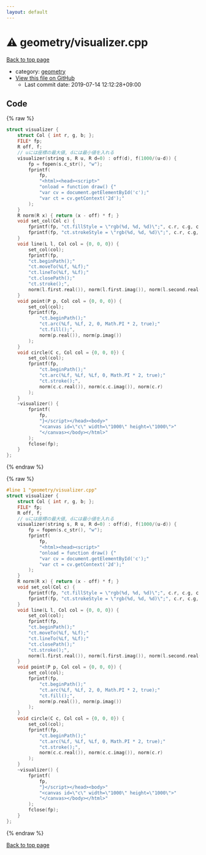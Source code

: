 ```yaml
---
layout: default
---
```


<!-- mathjax config similar to math.stackexchange -->
<script type="text/javascript" async
  src="https://cdnjs.cloudflare.com/ajax/libs/mathjax/2.7.5/MathJax.js?config=TeX-MML-AM_CHTML">
</script>
<script type="text/x-mathjax-config">
  MathJax.Hub.Config({
    TeX: { equationNumbers: { autoNumber: "AMS" }},
    tex2jax: {
      inlineMath: [ ['$','$'] ],
      processEscapes: true
    },
    "HTML-CSS": { matchFontHeight: false },
    displayAlign: "left",
    displayIndent: "2em"
  });
</script>

<script type="text/javascript" src="https://cdnjs.cloudflare.com/ajax/libs/jquery/3.4.1/jquery.min.js"></script>
<script src="https://cdn.jsdelivr.net/npm/jquery-balloon-js@1.1.2/jquery.balloon.min.js" integrity="sha256-ZEYs9VrgAeNuPvs15E39OsyOJaIkXEEt10fzxJ20+2I=" crossorigin="anonymous"></script>
<script type="text/javascript" src="../../assets/js/copy-button.js"></script>
<link rel="stylesheet" href="../../assets/css/copy-button.css" />


# :warning: geometry/visualizer.cpp

<a href="../../index.html">Back to top page</a>

* category: <a href="../../index.html#ed7daeb157cd9b31e53896ad3c771a26">geometry</a>
* <a href="{{ site.github.repository_url }}/blob/master/geometry/visualizer.cpp">View this file on GitHub</a>
    - Last commit date: 2019-07-14 12:12:28+09:00




## Code

<a id="unbundled"></a>
{% raw %}
```cpp
struct visualizer {
    struct Col { int r, g, b; };
    FILE* fp;
    R off, f;
    // uには座標の最大値, dには最小値を入れる
    visualizer(string s, R u, R d=0) : off(d), f(1000/(u-d)) {
        fp = fopen(s.c_str(), "w");
        fprintf(
            fp,
            "<html><head><script>"
            "onload = function draw() {"
            "var cv = document.getElementById('c');"
            "var ct = cv.getContext('2d');"
        );
    }
    R norm(R x) { return (x - off) * f; }
    void set_col(Col c) {
        fprintf(fp, "ct.fillStyle = \"rgb(%d, %d, %d)\";", c.r, c.g, c.b);
        fprintf(fp, "ct.strokeStyle = \"rgb(%d, %d, %d)\";", c.r, c.g, c.b);
    }
    void line(L l, Col col = {0, 0, 0}) {
        set_col(col);
        fprintf(fp,
        "ct.beginPath();"
        "ct.moveTo(%Lf, %Lf);"
        "ct.lineTo(%Lf, %Lf);"
        "ct.closePath();"
        "ct.stroke();",
        norm(l.first.real()), norm(l.first.imag()), norm(l.second.real()), norm(l.second.imag()));
    }
    void point(P p, Col col = {0, 0, 0}) {
        set_col(col);
        fprintf(fp,
            "ct.beginPath();"
            "ct.arc(%Lf, %Lf, 2, 0, Math.PI * 2, true);"
            "ct.fill();",
            norm(p.real()), norm(p.imag())
        );
    }
    void circle(C c, Col col = {0, 0, 0}) {
        set_col(col);
        fprintf(fp,
            "ct.beginPath();"
            "ct.arc(%Lf, %Lf, %Lf, 0, Math.PI * 2, true);"
            "ct.stroke();",
            norm(c.c.real()), norm(c.c.imag()), norm(c.r)
        );
    }
    ~visualizer() {
        fprintf(
            fp,
            "}</script></head><body>"
            "<canvas id=\"c\" width=\"1000\" height=\"1000\">"
            "</canvas></body></html>"
        );
        fclose(fp);
    }
};

```
{% endraw %}

<a id="bundled"></a>
{% raw %}
```cpp
#line 1 "geometry/visualizer.cpp"
struct visualizer {
    struct Col { int r, g, b; };
    FILE* fp;
    R off, f;
    // uには座標の最大値, dには最小値を入れる
    visualizer(string s, R u, R d=0) : off(d), f(1000/(u-d)) {
        fp = fopen(s.c_str(), "w");
        fprintf(
            fp,
            "<html><head><script>"
            "onload = function draw() {"
            "var cv = document.getElementById('c');"
            "var ct = cv.getContext('2d');"
        );
    }
    R norm(R x) { return (x - off) * f; }
    void set_col(Col c) {
        fprintf(fp, "ct.fillStyle = \"rgb(%d, %d, %d)\";", c.r, c.g, c.b);
        fprintf(fp, "ct.strokeStyle = \"rgb(%d, %d, %d)\";", c.r, c.g, c.b);
    }
    void line(L l, Col col = {0, 0, 0}) {
        set_col(col);
        fprintf(fp,
        "ct.beginPath();"
        "ct.moveTo(%Lf, %Lf);"
        "ct.lineTo(%Lf, %Lf);"
        "ct.closePath();"
        "ct.stroke();",
        norm(l.first.real()), norm(l.first.imag()), norm(l.second.real()), norm(l.second.imag()));
    }
    void point(P p, Col col = {0, 0, 0}) {
        set_col(col);
        fprintf(fp,
            "ct.beginPath();"
            "ct.arc(%Lf, %Lf, 2, 0, Math.PI * 2, true);"
            "ct.fill();",
            norm(p.real()), norm(p.imag())
        );
    }
    void circle(C c, Col col = {0, 0, 0}) {
        set_col(col);
        fprintf(fp,
            "ct.beginPath();"
            "ct.arc(%Lf, %Lf, %Lf, 0, Math.PI * 2, true);"
            "ct.stroke();",
            norm(c.c.real()), norm(c.c.imag()), norm(c.r)
        );
    }
    ~visualizer() {
        fprintf(
            fp,
            "}</script></head><body>"
            "<canvas id=\"c\" width=\"1000\" height=\"1000\">"
            "</canvas></body></html>"
        );
        fclose(fp);
    }
};

```
{% endraw %}

<a href="../../index.html">Back to top page</a>

